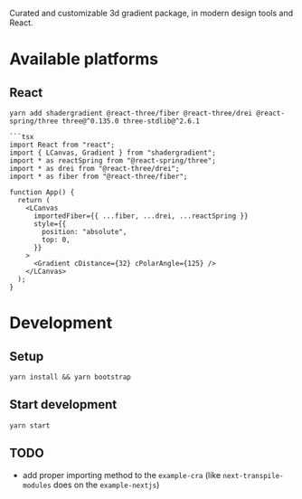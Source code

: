 Curated and customizable 3d gradient package, in modern design tools and React.


# Available platforms

## React


```
yarn add shadergradient @react-three/fiber @react-three/drei @react-spring/three three@^0.135.0 three-stdlib@^2.6.1

```tsx
import React from "react";
import { LCanvas, Gradient } from "shadergradient";
import * as reactSpring from "@react-spring/three";
import * as drei from "@react-three/drei";
import * as fiber from "@react-three/fiber";

function App() {
  return (
    <LCanvas
      importedFiber={{ ...fiber, ...drei, ...reactSpring }}
      style={{
        position: "absolute",
        top: 0,
      }}
    >
      <Gradient cDistance={32} cPolarAngle={125} />
    </LCanvas>
  );
}
```




# Development

## Setup

```
yarn install && yarn bootstrap
```

## Start development

```
yarn start
```

## TODO
- add proper importing method to the `example-cra` (like `next-transpile-modules` does on the `example-nextjs`)
